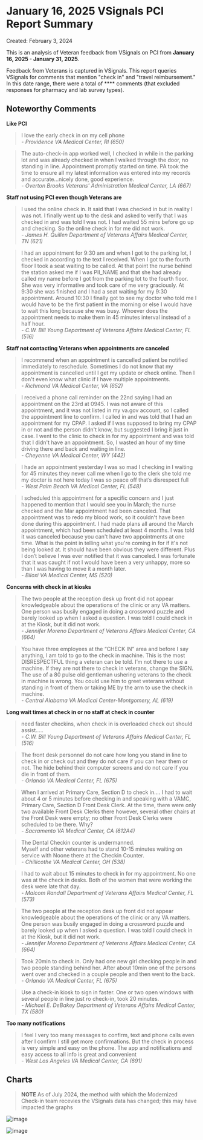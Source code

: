 # January 16, 2025 VSignals PCI Report Summary

Created: February 3, 2024

This is an analysis of Veteran feedback from VSignals on PCI from **January 16, 2025 - January 31, 2025**. 

Feedback from Veterans is captured in VSignals. This report queries VSignals for comments that mention "check in" and "travel reimbursement." In this date range, there were a total of **** comments (that excluded responses for pharmacy and lab survey types). 

## Noteworthy Comments

**Like PCI**


> I love the early check in on my cell phone<br>
*- Providence VA Medical Center, RI (650)*


> The auto-check-in app worked well, I checked in while in the parking lot and was already checked in when I walked through the door, no standing in line. Appointment promptly started on time. PA took the time to ensure all my latest information was entered into my records and accurate...nicely done, good experience.<br>
*- Overton Brooks Veterans' Administration Medical Center, LA (667)*




**Staff not using PCI even though Veterans are**


> I used the online check in. It said that I was checked in but in reality I was not. I finally went up to the desk and asked to verify that I was checked in and was told I was not. I had waited 55 mins before go up and checking. So the online check in for me did not work.<br>
*- James H. Quillen Department of Veterans Affairs Medical Center, TN (621)*


> I had an appointment for 9:30 am and when I got to the parking lot, I checked in according to the text I received. When I got to the fourth floor I took a seat waiting to be called. At that point the nurse behind the station asked me if I was PII_NAME and that she had already called my name before I got from the parking lot to the fourth floor. She was very informative and took care of me very graciously. At 9:30 she was finished and I had a seat waiting for my 9:30 appointment. Around 10:30 I finally got to see my doctor who told me I would have to be the first patient in the morning or else I would have to wait this long because she was busy. Whoever does the appointment needs to make them in 45 minutes interval instead of a half hour.<br>
*- C.W. Bill Young Department of Veterans Affairs Medical Center, FL (516)*




**Staff not contacting Veterans when appointments are canceled**


> I recommend when an appointment is cancelled patient be notified immediately to reschedule. Sometimes I do not know that my appointment is cancelled until I get my update or check online.  Then I don't even know what clinic if I have multiple appointments.<br>
*- Richmond VA Medical Center, VA (652)*


> I received a phone call reminder on the 22nd saying I had an appointment on the 23rd at 0945. I was not aware of this appointment, and it was not listed in my va.gov account, so I called the appointment line to confirm. I called in and was told that I had an appointment for my CPAP. I asked if I was supposed to bring my CPAP in or not and the person didn't know, but suggested I bring it just in case. I went to the clinic to check in for my appointment and was told that I didn't have an appointment. So, I wasted an hour of my time driving there and back and waiting in line.<br>
*- Cheyenne VA Medical Center, WY (442)*


> I hade an appointment yesterday I was so mad I checking in I waiting for 45 minutes they never call me when I go to the clerk she told me my docter is not here today I was so peace off that’s disrespect full<br>
*- West Palm Beach VA Medical Center, FL (548)*


> I scheduled this appointment for a specific concern and I just happened to mention that I would see you in March; the nurse checked and the Mar appointment had been canceled. That appointment was to redo my blood work, so it couldn't have been done during this appointment.  I had made plans all around the March appointment, which had been scheduled at least 4 months. I was told it was canceled because you can't have two appointments at one time. What is the point in telling what you're coming in for if it's not being looked at. It should have been obvious they were different. Plus I don’t believe I was ever notified that it was canceled. I was fortunate that it was caught if not I would  have been a very unhappy, more so than I was having to move it a month later.<br>
*- Biloxi VA Medical Center, MS (520)*




**Concerns with check in at kiosks**


> The two people at the reception desk up front did not appear knowledgeable about the operations of the clinic or any VA matters. One person was busily engaged in doing a crossword puzzle and barely looked up when I asked a question. I was told I could check in at the Kiosk, but it did not work.<br>
*- Jennifer Moreno Department of Veterans Affairs Medical Center, CA (664)*


> You have three employees at the “CHECK IN” area and before I say anything, I am told to go to the check in machine. This is the most DISRESPECTFUL thing a veteran can be told. I’m not there to use a machine. If they are not there to check in veterans, change the SIGN. 
The use of a 80 pulse old gentleman ushering veterans to the check in machine is wrong. You could use him to greet veterans without standing in front of them or taking ME by the arm to use the check in machine.<br>
*- Central Alabama VA Medical Center-Montgomery, AL (619)*




**Long wait times at check in or no staff at check in counter**


> need faster checkins, when check in is overloaded check out should assist.....<br>
*- C.W. Bill Young Department of Veterans Affairs Medical Center, FL (516)*


> The front desk personnel do not care how long you stand in line to check in or check out and they do not care if you can hear them or not. The hide behind their computer screens and do not care if you die in front of them.<br>
*- Orlando VA Medical Center, FL (675)*


> When I arrived at Primary Care, Section D to check in....
I had to wait about 4 or 5 minutes before checking in and speaking with a VAMC, Primary Care, Section D Front Desk Clerk. At the time, there were only two available Front Desk Clerks there however, several other chairs at the Front Desk were empty; no other Front Desk Clerks were scheduled to be there.  Why?<br>
*- Sacramento VA Medical Center, CA (612A4)*


> The Dental Checkin counter is undermanned.  
Myself and other veterans had to stand 10-15 minutes waiting on service with Noone there at the Checkin Counter.<br>
*- Chillicothe VA Medical Center, OH (538)*


> I had to wait about 15 minutes to check in for my appointment. No one was at the check in desks. Both of the women that were working the desk were late that day.<br>
*- Malcom Randall Department of Veterans Affairs Medical Center, FL (573)*


> The two people at the reception desk up front did not appear knowledgeable about the operations of the clinic or any VA matters. One person was busily engaged in doing a crossword puzzle and barely looked up when I asked a question. I was told I could check in at the Kiosk, but it did not work.<br>
*- Jennifer Moreno Department of Veterans Affairs Medical Center, CA (664)*


> Took 20min to check in. Only had one new girl checking people in and two people standing behind her. After about 10min one of the persons went over and checked in a couple people and then went to the back.<br>
*- Orlando VA Medical Center, FL (675)*


> Use a check-in kiosk to sign in faster. One or two open windows with several people in line just ro check-in, took 20 minutes.<br>
*- Michael E. DeBakey Department of Veterans Affairs Medical Center, TX (580)*




**Too many notifications**


> I feel I very too many messages to confirm, text and phone calls even after I confirm I still get more confirmations. But the check in process is very simple and easy on the phone. The app and notifications and easy access to all info is great and convenient<br>
*- West Los Angeles VA Medical Center, CA (691)*






## Charts

> **NOTE** As of July 2024, the method with which the Modernized Check-in team recevies the VSignals data has changed; this may have impacted the graphs

![image](https://github.com/user-attachments/assets/d6909fd8-eac6-4053-bae8-2f8872752c75)

![image](https://github.com/user-attachments/assets/ec649068-f2c4-4688-bf07-49238993f124)

